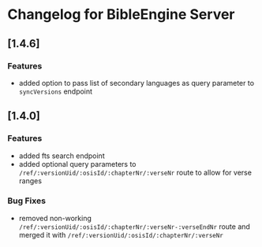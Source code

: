 # Changelog for BibleEngine Server

## [1.4.6]

### Features

-   added option to pass list of secondary languages as query parameter to `syncVersions` endpoint

## [1.4.0]

### Features

-   added fts search endpoint
-   added optional query parameters to `/ref/:versionUid/:osisId/:chapterNr/:verseNr` route to allow for verse ranges

### Bug Fixes

-   removed non-working `/ref/:versionUid/:osisId/:chapterNr/:verseNr-:verseEndNr` route and merged it with `/ref/:versionUid/:osisId/:chapterNr/:verseNr`
